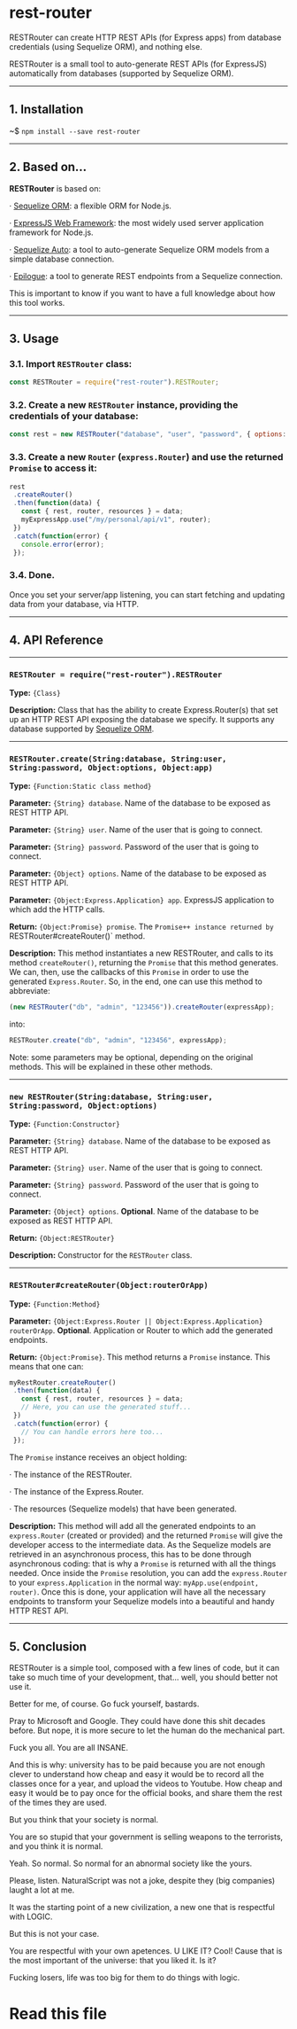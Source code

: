  


# rest-router


RESTRouter can create HTTP REST APIs (for Express apps) from database credentials (using Sequelize ORM), and nothing else.

RESTRouter is a small tool to auto-generate REST APIs (for ExpressJS) automatically from databases (supported by Sequelize ORM).

---

## 1. Installation

~$ `npm install --save rest-router`

---

## 2. Based on...

**RESTRouter** is based on:

 · [Sequelize ORM](https://github.com/sequelize/sequelize): a flexible ORM for Node.js.

 · [ExpressJS Web Framework](https://github.com/expressjs/express): the most widely used server application framework for Node.js.

 · [Sequelize Auto](https://github.com/sequelize/sequelize-auto): a tool to auto-generate Sequelize ORM models from a simple database connection.

 · [Epilogue](https://github.com/dchester/epilogue): a tool to generate REST endpoints from a Sequelize connection.

This is important to know if you want to have a full knowledge about how this tool works.

---

## 3. Usage

### 3.1. Import `RESTRouter` class:

```js
const RESTRouter = require("rest-router").RESTRouter;
```

### 3.2. Create a new `RESTRouter` instance, providing the credentials of your database:

```js
const rest = new RESTRouter("database", "user", "password", { options: true });
```

### 3.3. Create a new `Router` (`express.Router`) and use the returned `Promise` to access it:

```js
rest
 .createRouter()
 .then(function(data) {
   const { rest, router, resources } = data;
   myExpressApp.use("/my/personal/api/v1", router);
 })
 .catch(function(error) {
   console.error(error);
 });
```

### 3.4. Done.

Once you set your server/app listening, you can start fetching and updating data from your database, via HTTP.

---

## 4. API Reference




 


---

### **`RESTRouter = require("rest-router").RESTRouter`**


**Type:** `{Class}`

**Description:** Class that has the ability to create Express.Router(s)
that set up an HTTP REST API exposing the database we specify.
It supports any database supported by 
[Sequelize ORM](https://github.com/sequelize/sequelize).




 


---

### **`RESTRouter.create(String:database, String:user, String:password, Object:options, Object:app)`**


**Type:** `{Function:Static class method}`

**Parameter:** `{String} database`. Name of the database to be exposed as REST HTTP API.

**Parameter:** `{String} user`. Name of the user that is going to connect.

**Parameter:** `{String} password`. Password of the user that is going to connect.

**Parameter:** `{Object} options`. Name of the database to be exposed as REST HTTP API.

**Parameter:** `{Object:Express.Application} app`. ExpressJS application to which add the HTTP calls.

**Return:** `{Object:Promise} promise`. The `Promise++ instance returned by `RESTRouter#createRouter()` method.

**Description:** This method instantiates a new RESTRouter, and calls to its method 
`createRouter()`, returning the `Promise` that this method generates. We can, then, use the callbacks of
this `Promise` in order to use the generated `Express.Router`. So, in the end, one can use this method to
abbreviate: 

```js
(new RESTRouter("db", "admin", "123456")).createRouter(expressApp);
```

into:

```js
RESTRouter.create("db", "admin", "123456", expressApp);
```

Note: some parameters may be optional, depending on the original methods. This will be explained in these other methods.





 


---

### **`new RESTRouter(String:database, String:user, String:password, Object:options)`**


**Type:** `{Function:Constructor}`

**Parameter:** `{String} database`. Name of the database to be exposed as REST HTTP API.

**Parameter:** `{String} user`. Name of the user that is going to connect.

**Parameter:** `{String} password`. Password of the user that is going to connect.

**Parameter:** `{Object} options`. **Optional**. Name of the database to be exposed as REST HTTP API.

**Return:** `{Object:RESTRouter}`

**Description:** Constructor for the `RESTRouter` class.




 


---

### **`RESTRouter#createRouter(Object:routerOrApp)`**


**Type:** `{Function:Method}`

**Parameter:** `{Object:Express.Router || Object:Express.Application} routerOrApp`. **Optional**. Application
or Router to which add the generated endpoints.

**Return:** `{Object:Promise}`. This method returns a `Promise` instance. This means that one can:

```js
myRestRouter.createRouter()
 .then(function(data) {
   const { rest, router, resources } = data;
   // Here, you can use the generated stuff...
 })
 .catch(function(error) {
   // You can handle errors here too...
 });
```

The `Promise` instance receives an object holding:
 
 · The instance of the RESTRouter.

 · The instance of the Express.Router.

 · The resources (Sequelize models) that have been generated.



**Description:** This method will add all the generated endpoints to an `express.Router` (created or provided)
and the returned `Promise` will give the developer access to the intermediate data.
As the Sequelize models are retrieved in an asynchronous process, this has to be done through
asynchronous coding: that is why a `Promise` is returned with all the things needed. 
Once inside the `Promise` resolution, you can add the `express.Router` to your `express.Application` in
the normal way: `myApp.use(endpoint, router)`. Once this is done, your application will have all the necessary
endpoints to transform your Sequelize models into a beautiful and handy HTTP REST API.






 


---

## 5. Conclusion

RESTRouter is a simple tool, composed with a few lines of code, but it can take so much time of your development, that... well, you should better not use it.

Better for me, of course. Go fuck yourself, bastards.

Pray to Microsoft and Google. They could have done this shit decades before. But nope, it is more secure to let the human do the mechanical part.

Fuck you all. You are all INSANE.

And this is why: university has to be paid because you are not enough clever to understand how
cheap and easy it would be to record all the classes once for a year, and upload the videos to Youtube.
How cheap and easy it would be to pay once for the official books, and share them the rest of the times they are used.

But you think that your society is normal.

You are so stupid that your government is selling weapons to the terrorists, and you think it is normal.

Yeah. So normal. So normal for an abnormal society like the yours.

Please, listen. NaturalScript was not a joke, despite they (big companies) laught a lot at me.

It was the starting point of a new civilization, a new one that is respectful with LOGIC.

But this is not your case. 

You are respectful with your own apetences. U LIKE IT? Cool! Cause that is the most important of the universe: that you liked it. Is it?

Fucking losers, life was too big for them to do things with logic.







# Read this file
